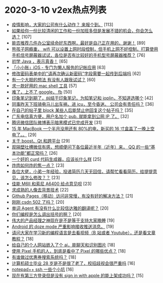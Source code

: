 # 2020-3-10 v2ex热点列表

+ [疫情影响，大家的公司有什么动作？ 来报个到。](https://www.v2ex.com/t/651412#reply113) [113]
+ [如果给你一份比较清闲的工作和一份加班多但是发展不错的机会，你会怎么选？](https://www.v2ex.com/t/651415#reply107) [107]
+ [能否推荐几件办公室续命好东西啊，最好是自己正在用的，谢谢！](https://www.v2ex.com/t/651424#reply89) [89]
+ [熊孩子网瘾重， wifi 可以设置上网时段控制，但手机上网不好控制，打算使用手机信号屏蔽器试试，各位是否有比较好的手机型号屏蔽器推荐？](https://www.v2ex.com/t/651414#reply76) [76]
+ [初学 Java ，表示真香！](https://www.v2ex.com/t/651628#reply65) [65]
+ [「小小账」iOS - 专门为懒人服务的记帐应用](https://www.v2ex.com/t/651391#reply63) [63]
+ [修改密码表单中的"请再次确认新密码"字段需要一起传到后端吗](https://www.v2ex.com/t/651437#reply62) [62]
+ [有一个大胆的想法 有没有人跟我试试？](https://www.v2ex.com/t/651454#reply60) [60]
+ [求一款好用的 mac shell 工具](https://www.v2ex.com/t/651440#reply57) [57]
+ [难了，上不了 google， fb](https://www.v2ex.com/t/651490#reply50) [50]
+ [印象笔记到期了，纠结于印象笔记，为知笔记和 joplin，不知道选哪个](https://www.v2ex.com/t/651428#reply42) [42]
+ [同事昨天下班骑电马儿出车祸，进 icu，至今昏迷。 公司会有责任吗？](https://www.v2ex.com/t/651427#reply36) [36]
+ [在自己的帖子里 block 某些人后能禁止他回复这个帖子吗？](https://www.v2ex.com/t/651430#reply35) [35]
+ [广东电信真方便，用户名加个 pub. 就能拿到公网 IP 了。](https://www.v2ex.com/t/651594#reply32) [32]
+ [腾讯微信团队微博表示暗黑模式已完成开发](https://www.v2ex.com/t/651418#reply31) [31]
+ [15 年 MacBook 一个半月没用还有 80%的电，新买的 16 寸盒盖了一晚上空电了。。](https://www.v2ex.com/t/651399#reply29) [29]
+ [关于 boost、Qt 和跨平台](https://www.v2ex.com/t/651420#reply29) [29]
+ [观隔壁吐槽微信有感，想顺便问下各位最近半年（近年）来， QQ 的一些“基本功能”都正常吗？](https://www.v2ex.com/t/651425#reply26) [26]
+ [一个好的 curd 代码生成器，应该长什么样](https://www.v2ex.com/t/651431#reply25) [25]
+ [炸肉如何炸的焦一点？](https://www.v2ex.com/t/651630#reply23) [23]
+ [各位大佬，小弟一年经验，投递简历几天无回信，请帮忙看看简历，给提提意见，该怎么修改？？](https://www.v2ex.com/t/651475#reply23) [23]
+ [佳能 M6II 和索尼 A6400 给点意见呗](https://www.v2ex.com/t/651476#reply23) [23]
+ [求成熟的人像去背景技术](https://www.v2ex.com/t/651390#reply22) [22]
+ [Github Pages（移动）访问非常慢，有没有好的解决方法？](https://www.v2ex.com/t/651518#reply21) [21]
+ [刚刚 csdn 502 了吗？](https://www.v2ex.com/t/651577#reply20) [20]
+ [单词 Agent 有没有什么比较信达雅的翻译呢？](https://www.v2ex.com/t/651402#reply20) [20]
+ [你们编程是怎么调出括号的啊？](https://www.v2ex.com/t/651672#reply20) [20]
+ [伟大的产品经理之神现在是不是等于支持大家晚睡](https://www.v2ex.com/t/651466#reply19) [19]
+ [Android 的 doze mode 严重影响接收推送消息。](https://www.v2ex.com/t/651515#reply19) [19]
+ [请问大家在学习新的编程语言是去看视频（B 站或者 Youtube），还是看文章教程？](https://www.v2ex.com/t/651622#reply18) [18]
+ [给自己的个人网站嵌入了个 ai，能聊天和识别图片](https://www.v2ex.com/t/651401#reply18) [18]
+ [使用 Pixel 手机的人，到底是看中了 Pixel 的哪些优点？](https://www.v2ex.com/t/651477#reply18) [18]
+ [有谁做过优惠券搜索系统吗？](https://www.v2ex.com/t/651492#reply18) [18]
+ [计算机硕士毕业 28 岁是不是很了老了，校招歧视会很严重吗](https://www.v2ex.com/t/651540#reply16) [16]
+ [notepad++ ssh 一些个小坑](https://www.v2ex.com/t/651562#reply16) [16]
+ [现在有第三方登录但是没有 sign in with apple 的能上架成功吗？](https://www.v2ex.com/t/651523#reply15) [15]
